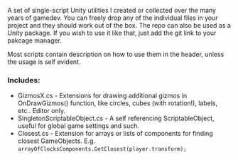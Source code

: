 A set of single-script Unity utilities I created or collected over the many years of gamedev. You can freely drop any of the individual files in your project and they should work out of the box. The repo can also be used as a Unity package. If you wish to use it like that, just add the git link to your pakcage manager.

Most scripts contain description on how to use them in the header, unless the usage is self evident.

### Includes:
* GizmosX.cs - Extensions for drawing additional gizmos in OnDrawGizmos() function, like circles, cubes (with rotation!), labels, etc.. Editor only.
* SingletonScriptableObject.cs - A self referencing ScriptableObject, useful for global game settings and such.
* Closest.cs - Extension for arrays or lists of components for finding closest GameObjects. E.g. `arrayOfClocksComponents.GetClosest(player.transform);`